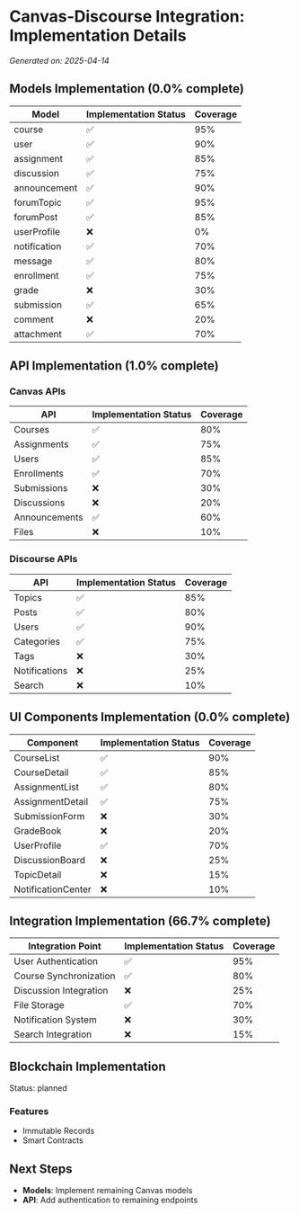 # Canvas-Discourse Integration: Implementation Details

*Generated on: 2025-04-14*

## Models Implementation (0.0% complete)

| Model | Implementation Status | Coverage |
|-------|----------------------|----------|
| course | ✅ | 95% |
| user | ✅ | 90% |
| assignment | ✅ | 85% |
| discussion | ✅ | 75% |
| announcement | ✅ | 90% |
| forumTopic | ✅ | 95% |
| forumPost | ✅ | 85% |
| userProfile | ❌ | 0% |
| notification | ✅ | 70% |
| message | ✅ | 80% |
| enrollment | ✅ | 75% |
| grade | ❌ | 30% |
| submission | ✅ | 65% |
| comment | ❌ | 20% |
| attachment | ✅ | 70% |

## API Implementation (1.0% complete)

### Canvas APIs

| API | Implementation Status | Coverage |
|-----|----------------------|----------|
| Courses | ✅ | 80% |
| Assignments | ✅ | 75% |
| Users | ✅ | 85% |
| Enrollments | ✅ | 70% |
| Submissions | ❌ | 30% |
| Discussions | ❌ | 20% |
| Announcements | ✅ | 60% |
| Files | ❌ | 10% |

### Discourse APIs

| API | Implementation Status | Coverage |
|-----|----------------------|----------|
| Topics | ✅ | 85% |
| Posts | ✅ | 80% |
| Users | ✅ | 90% |
| Categories | ✅ | 75% |
| Tags | ❌ | 30% |
| Notifications | ❌ | 25% |
| Search | ❌ | 10% |

## UI Components Implementation (0.0% complete)

| Component | Implementation Status | Coverage |
|-----------|----------------------|----------|
| CourseList | ✅ | 90% |
| CourseDetail | ✅ | 85% |
| AssignmentList | ✅ | 80% |
| AssignmentDetail | ✅ | 75% |
| SubmissionForm | ❌ | 30% |
| GradeBook | ❌ | 20% |
| UserProfile | ✅ | 70% |
| DiscussionBoard | ❌ | 25% |
| TopicDetail | ❌ | 15% |
| NotificationCenter | ❌ | 10% |

## Integration Implementation (66.7% complete)

| Integration Point | Implementation Status | Coverage |
|-------------------|----------------------|----------|
| User Authentication | ✅ | 95% |
| Course Synchronization | ✅ | 80% |
| Discussion Integration | ❌ | 25% |
| File Storage | ✅ | 70% |
| Notification System | ❌ | 30% |
| Search Integration | ❌ | 15% |

## Blockchain Implementation

Status: planned

### Features

- Immutable Records
- Smart Contracts

## Next Steps

- **Models**: Implement remaining Canvas models
- **API**: Add authentication to remaining endpoints
